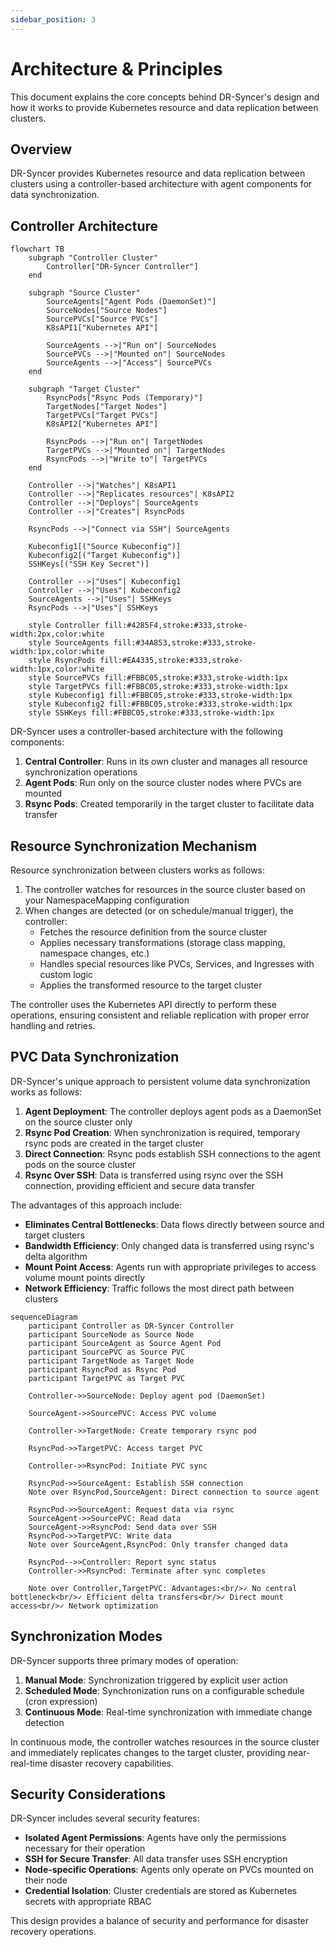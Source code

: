 ```yaml
---
sidebar_position: 3
---
```


# Architecture & Principles

This document explains the core concepts behind DR-Syncer's design and how it works to provide Kubernetes resource and data replication between clusters.

## Overview

DR-Syncer provides Kubernetes resource and data replication between clusters using a controller-based architecture with agent components for data synchronization.

## Controller Architecture

```mermaid
flowchart TB
    subgraph "Controller Cluster"
        Controller["DR-Syncer Controller"]
    end
    
    subgraph "Source Cluster"
        SourceAgents["Agent Pods (DaemonSet)"]
        SourceNodes["Source Nodes"]
        SourcePVCs["Source PVCs"]
        K8sAPI1["Kubernetes API"]
        
        SourceAgents -->|"Run on"| SourceNodes
        SourcePVCs -->|"Mounted on"| SourceNodes
        SourceAgents -->|"Access"| SourcePVCs
    end
    
    subgraph "Target Cluster"
        RsyncPods["Rsync Pods (Temporary)"]
        TargetNodes["Target Nodes"]
        TargetPVCs["Target PVCs"]
        K8sAPI2["Kubernetes API"]
        
        RsyncPods -->|"Run on"| TargetNodes
        TargetPVCs -->|"Mounted on"| TargetNodes
        RsyncPods -->|"Write to"| TargetPVCs
    end
    
    Controller -->|"Watches"| K8sAPI1
    Controller -->|"Replicates resources"| K8sAPI2
    Controller -->|"Deploys"| SourceAgents
    Controller -->|"Creates"| RsyncPods
    
    RsyncPods -->|"Connect via SSH"| SourceAgents
    
    Kubeconfig1[("Source Kubeconfig")]
    Kubeconfig2[("Target Kubeconfig")]
    SSHKeys[("SSH Key Secret")]
    
    Controller -->|"Uses"| Kubeconfig1
    Controller -->|"Uses"| Kubeconfig2
    SourceAgents -->|"Uses"| SSHKeys
    RsyncPods -->|"Uses"| SSHKeys
    
    style Controller fill:#4285F4,stroke:#333,stroke-width:2px,color:white
    style SourceAgents fill:#34A853,stroke:#333,stroke-width:1px,color:white
    style RsyncPods fill:#EA4335,stroke:#333,stroke-width:1px,color:white
    style SourcePVCs fill:#FBBC05,stroke:#333,stroke-width:1px
    style TargetPVCs fill:#FBBC05,stroke:#333,stroke-width:1px
    style Kubeconfig1 fill:#FBBC05,stroke:#333,stroke-width:1px
    style Kubeconfig2 fill:#FBBC05,stroke:#333,stroke-width:1px
    style SSHKeys fill:#FBBC05,stroke:#333,stroke-width:1px
```

DR-Syncer uses a controller-based architecture with the following components:

1. **Central Controller**: Runs in its own cluster and manages all resource synchronization operations
2. **Agent Pods**: Run only on the source cluster nodes where PVCs are mounted
3. **Rsync Pods**: Created temporarily in the target cluster to facilitate data transfer

## Resource Synchronization Mechanism

Resource synchronization between clusters works as follows:

1. The controller watches for resources in the source cluster based on your NamespaceMapping configuration
2. When changes are detected (or on schedule/manual trigger), the controller:
   - Fetches the resource definition from the source cluster
   - Applies necessary transformations (storage class mapping, namespace changes, etc.)
   - Handles special resources like PVCs, Services, and Ingresses with custom logic
   - Applies the transformed resource to the target cluster

The controller uses the Kubernetes API directly to perform these operations, ensuring consistent and reliable replication with proper error handling and retries.

## PVC Data Synchronization

DR-Syncer's unique approach to persistent volume data synchronization works as follows:

1. **Agent Deployment**: The controller deploys agent pods as a DaemonSet on the source cluster only
2. **Rsync Pod Creation**: When synchronization is required, temporary rsync pods are created in the target cluster
3. **Direct Connection**: Rsync pods establish SSH connections to the agent pods on the source cluster
4. **Rsync Over SSH**: Data is transferred using rsync over the SSH connection, providing efficient and secure data transfer

The advantages of this approach include:

- **Eliminates Central Bottlenecks**: Data flows directly between source and target clusters
- **Bandwidth Efficiency**: Only changed data is transferred using rsync's delta algorithm
- **Mount Point Access**: Agents run with appropriate privileges to access volume mount points directly
- **Network Efficiency**: Traffic follows the most direct path between clusters

```mermaid
sequenceDiagram
    participant Controller as DR-Syncer Controller
    participant SourceNode as Source Node
    participant SourceAgent as Source Agent Pod
    participant SourcePVC as Source PVC
    participant TargetNode as Target Node
    participant RsyncPod as Rsync Pod
    participant TargetPVC as Target PVC
    
    Controller->>SourceNode: Deploy agent pod (DaemonSet)
    
    SourceAgent->>SourcePVC: Access PVC volume
    
    Controller->>TargetNode: Create temporary rsync pod
    
    RsyncPod->>TargetPVC: Access target PVC
    
    Controller->>RsyncPod: Initiate PVC sync
    
    RsyncPod->>SourceAgent: Establish SSH connection
    Note over RsyncPod,SourceAgent: Direct connection to source agent
    
    RsyncPod->>SourceAgent: Request data via rsync
    SourceAgent->>SourcePVC: Read data
    SourceAgent->>RsyncPod: Send data over SSH
    RsyncPod->>TargetPVC: Write data
    Note over SourceAgent,RsyncPod: Only transfer changed data
    
    RsyncPod-->>Controller: Report sync status
    Controller->>RsyncPod: Terminate after sync completes
    
    Note over Controller,TargetPVC: Advantages:<br/>✓ No central bottleneck<br/>✓ Efficient delta transfers<br/>✓ Direct mount access<br/>✓ Network optimization
```

## Synchronization Modes

DR-Syncer supports three primary modes of operation:

1. **Manual Mode**: Synchronization triggered by explicit user action
2. **Scheduled Mode**: Synchronization runs on a configurable schedule (cron expression)
3. **Continuous Mode**: Real-time synchronization with immediate change detection

In continuous mode, the controller watches resources in the source cluster and immediately replicates changes to the target cluster, providing near-real-time disaster recovery capabilities.

## Security Considerations

DR-Syncer includes several security features:

- **Isolated Agent Permissions**: Agents have only the permissions necessary for their operation
- **SSH for Secure Transfer**: All data transfer uses SSH encryption
- **Node-specific Operations**: Agents only operate on PVCs mounted on their node
- **Credential Isolation**: Cluster credentials are stored as Kubernetes secrets with appropriate RBAC

This design provides a balance of security and performance for disaster recovery operations.
